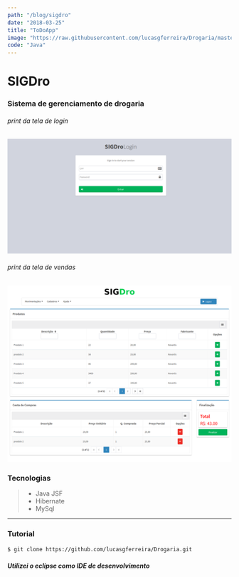 ```yaml
---
path: "/blog/sigdro"
date: "2018-03-25"
title: "ToDoApp"
image: "https://raw.githubusercontent.com/lucasgferreira/Drogaria/master/screen/vendas.png"
code: "Java"
---
```


# SIGDro
### Sistema de gerenciamento de drogaria
###### print da tela de login
![print da tela do sistema](https://raw.githubusercontent.com/lucasgferreira/Drogaria/master/screen/login.png)

###### print da tela de vendas
![print da tela do sistema](https://raw.githubusercontent.com/lucasgferreira/Drogaria/master/screen/vendas.png)

### Tecnologias
  
>  - Java JSF  
>  - Hibernate
>  - MySql
----------
### Tutorial

```sh
$ git clone https://github.com/lucasgferreira/Drogaria.git
```

##### Utilizei o eclipse como IDE de desenvolvimento
